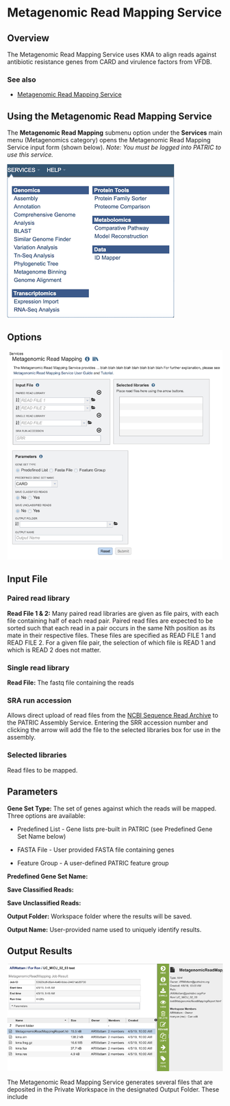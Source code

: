 # Metagenomic Read Mapping Service

## Overview
The Metagenomic Read Mapping Service uses KMA to align reads against antibiotic resistance genes from CARD and virulence factors from VFDB.

### See also
  * [Metagenomic Read Mapping Service](https://patricbrc.org/app/MetagenomicReadMapping)

## Using the Metagenomic Read Mapping Service
The **Metagenomic Read Mapping** submenu option under the **Services** main menu (Metagenomics category) opens the Metagenomic Read Mapping Service input form (shown below). *Note: You must be logged into PATRIC to use this service.*

![Metagenomic Read Mapping Service Menu](../images/services_menu.png)

## Options
![Metagenomic Read Mapping Service Input Form](../images/metagenomic_read_mapping_input_form.png)

## Input File

### Paired read library

**Read File 1 & 2:**  Many paired read libraries are given as file pairs, with each file containing half of each read pair. Paired read files are expected to be sorted such that each read in a pair occurs in the same Nth position as its mate in their respective files. These files are specified as READ FILE 1 and READ FILE 2. For a given file pair, the selection of which file is READ 1 and which is READ 2 does not matter.

### Single read library

**Read File:**
The fastq file containing the reads

### SRA run accession
Allows direct upload of read files from the [NCBI Sequence Read Archive](https://www.ncbi.nlm.nih.gov/sra) to the PATRIC Assembly Service. Entering the SRR accession number and clicking the arrow will add the file to the selected libraries box for use in the assembly. 

### Selected libraries
Read files to be mapped.

## Parameters

**Gene Set Type:** The set of genes against which the reads will be mapped.  Three options are available:

* Predefined List - Gene lists pre-built in PATRIC (see Predefined Gene Set Name below)

* FASTA File - User provided FASTA file containing genes

* Feature Group - A user-defined PATRIC feature group

**Predefined Gene Set Name:**


**Save Classified Reads:** 


**Save Unclassified Reads:** 

**Output Folder:** Workspace folder where the results will be saved.

**Output Name:** User-provided name used to uniquely identify results.


## Output Results
![Metagenomic Read Mapping Service Output Files](../images/metagenomic_read_mapping_output_files.png)

The Metagenomic Read Mapping Service generates several files that are deposited in the Private Workspace in the designated Output Folder. These include

 
